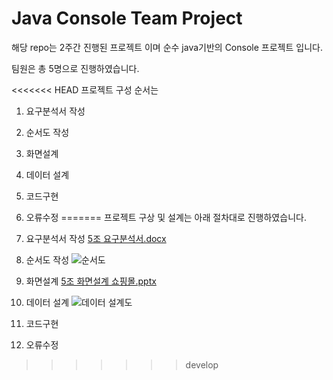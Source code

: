# Java Console Team Project
해당 repo는 2주간 진행된 프로젝트 이며 순수 java기반의 Console 프로젝트 입니다.

팀원은 총 5명으로 진행하였습니다.

<<<<<<< HEAD
프로젝트 구성 순서는

1. 요구분석서 작성
2. 순서도 작성 
3. 화면설계
4. 데이터 설계
5. 코드구현
6. 오류수정
=======
프로젝트 구상 및 설계는 아래 절차대로 진행하였습니다.

1. 요구분석서 작성         [5조 요구분석서.docx](https://github.com/Hwang-97/Java_5team_Project/files/7455443/5.docx)

2. 순서도 작성             ![순서도](https://user-images.githubusercontent.com/85034286/139723354-a85d36fd-5557-4acf-a381-cbe3e9236417.png)

3. 화면설계               [5조 화면설계 쇼핑몰.pptx](https://github.com/Hwang-97/Java_5team_Project/files/7455444/5.pptx)
 
4. 데이터 설계           ![데이터 설계도](https://user-images.githubusercontent.com/85034286/139723389-1267ff1b-751f-4ef4-9676-7d400b292dea.png)

5. 코드구현               

6. 오류수정               
>>>>>>> develop
